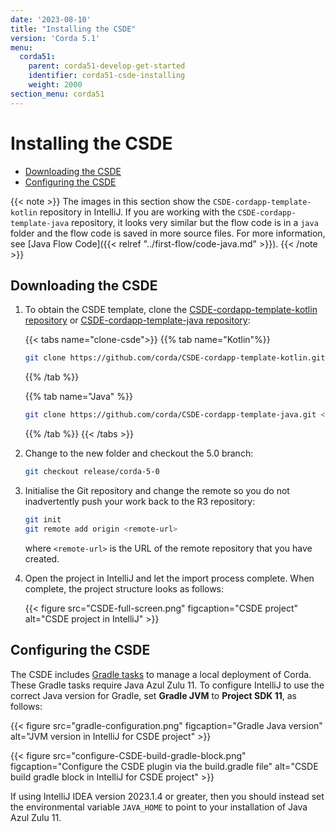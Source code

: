 ```yaml
---
date: '2023-08-10'
title: "Installing the CSDE"
version: 'Corda 5.1'
menu:
  corda51:
    parent: corda51-develop-get-started
    identifier: corda51-csde-installing
    weight: 2000
section_menu: corda51
---
```

# Installing the CSDE
* [Downloading the CSDE](#downloading-the-csde)
* [Configuring the CSDE](#configuring-the-csde)

{{< note >}}
The images in this section show the `CSDE-cordapp-template-kotlin` repository in IntelliJ. If you are working with the `CSDE-cordapp-template-java` repository, it looks very similar but the flow code is in a `java` folder and the flow code is saved in more source files. For more information, see [Java Flow Code]({{< relref "../first-flow/code-java.md" >}}).
{{< /note >}}

## Downloading the CSDE

1. To obtain the CSDE template, clone the [CSDE-cordapp-template-kotlin repository](https://github.com/corda/CSDE-cordapp-template-kotlin/tree/release/corda-5-0) or [CSDE-cordapp-template-java repository](https://github.com/corda/CSDE-cordapp-template-java/tree/release/corda-5-0):

   {{< tabs name="clone-csde">}}
   {{% tab name="Kotlin"%}}
   ```sh
   git clone https://github.com/corda/CSDE-cordapp-template-kotlin.git <local-folder>
   ```
   {{% /tab %}}

   {{% tab name="Java" %}}
   ```sh
   git clone https://github.com/corda/CSDE-cordapp-template-java.git <local-folder>
   ```
   {{% /tab %}}
   {{< /tabs >}}

2. Change to the new folder and checkout the 5.0 branch:

   ```sh
   git checkout release/corda-5-0
   ```

3. Initialise the Git repository and change the remote so you do not inadvertently push your work back to the R3 repository:

   ```sh
   git init
   git remote add origin <remote-url>
   ```

   where `<remote-url>` is the URL of the remote repository that you have created.

3. Open the project in IntelliJ and let the import process complete.
   When complete, the project structure looks as follows:

   {{< figure src="CSDE-full-screen.png" figcaption="CSDE project" alt="CSDE project in IntelliJ" >}}


## Configuring the CSDE

The CSDE includes [Gradle tasks](#gradle-helpers-for-the-combined-worker) to manage a local deployment of Corda. These Gradle tasks require Java Azul Zulu 11. To configure IntelliJ to use the correct Java version for Gradle, set **Gradle JVM** to **Project SDK 11**, as follows:

{{< figure src="gradle-configuration.png" figcaption="Gradle Java version" alt="JVM version in IntelliJ for CSDE project" >}}

{{< figure src="configure-CSDE-build-gradle-block.png" figcaption="Configure the CSDE plugin via the build.gradle file" alt="CSDE build gradle block in IntelliJ for CSDE project" >}}

If using IntelliJ IDEA version 2023.1.4 or greater, then you should instead set the environmental variable `JAVA_HOME` to point to your installation of Java Azul Zulu 11.